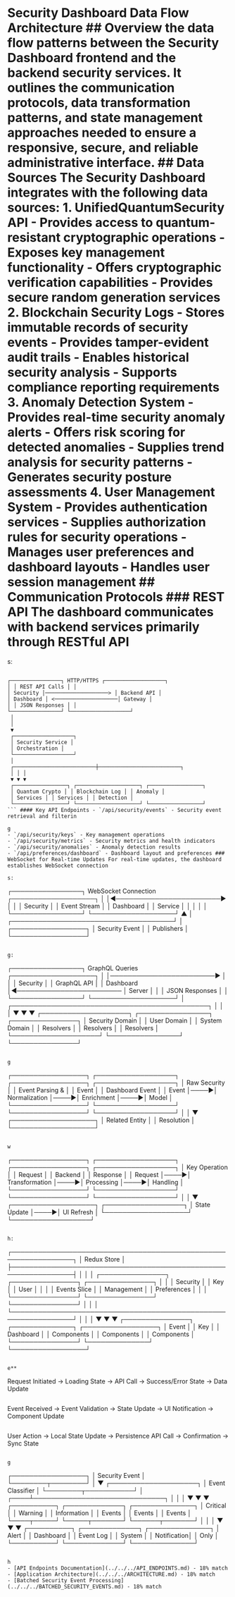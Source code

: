 # Security Dashboard Data Flow Architecture ## Overview the data flow patterns between the Security Dashboard frontend and the backend security services. It outlines the communication protocols, data transformation patterns, and state management approaches needed to ensure a responsive, secure, and reliable administrative interface. ## Data Sources The Security Dashboard integrates with the following data sources: 1. **UnifiedQuantumSecurity API** - Provides access to quantum-resistant cryptographic operations - Exposes key management functionality - Offers cryptographic verification capabilities - Provides secure random generation services 2. **Blockchain Security Logs** - Stores immutable records of security events - Provides tamper-evident audit trails - Enables historical security analysis - Supports compliance reporting requirements 3. **Anomaly Detection System** - Provides real-time security anomaly alerts - Offers risk scoring for detected anomalies - Supplies trend analysis for security patterns - Generates security posture assessments 4. **User Management System** - Provides authentication services - Supplies authorization rules for security operations - Manages user preferences and dashboard layouts - Handles user session management ## Communication Protocols ### REST API The dashboard communicates with backend services primarily through RESTful API

s:

```

┌────────────────┐ HTTP/HTTPS ┌───────────────────┐
│ │ REST API Calls │ │
│ Security │────────────────────> │ Backend API │
│ Dashboard │ <────────────────────│ Gateway │
│ │ JSON Responses │ │
└────────────────┘ └───────────────────┘
 │
 │
 ▼
 ┌───────────────────┐
 │ Security Service │
 │ Orchestration │
 └───────────────────┘
 │
 ┌──────────────────────────┼──────────────────────────┐
 │ │ │
 ▼ ▼ ▼
 ┌─────────────────┐ ┌────────────────────┐ ┌─────────────────┐
 │ Quantum Crypto │ │ Blockchain Log │ │ Anomaly │
 │ Services │ │ Services │ │ Detection │
 └─────────────────┘ └────────────────────┘ └─────────────────┘
``` #### Key API Endpoints - `/api/security/events` - Security event retrieval and filterin

g
- `/api/security/keys` - Key management operations
- `/api/security/metrics` - Security metrics and health indicators
- `/api/security/anomalies` - Anomaly detection results
- `/api/preferences/dashboard` - Dashboard layout and preferences ### WebSocket for Real-time Updates For real-time updates, the dashboard establishes WebSocket connection

s:

```

┌────────────────┐ WebSocket Connection ┌───────────────────┐
│ │◄────────────────────────► │ │
│ Security │ │ Event Stream │
│ Dashboard │ │ Service │
│ │ │ │
└────────────────┘ └───────────────────┘
 ▲
 │
 ┌─────────────────────────────────────┘
 │
 ┌─────────────────┐
 │ Security Event │
 │ Publishers │
 └─────────────────┘
``` ### GraphQL for Complex Queries For complex dashboard data requirements, GraphQL provides flexible queryin

g:

```

┌────────────────┐ GraphQL Queries ┌───────────────────┐
│ │────────────────────────► │ │
│ Security │ │ GraphQL API │
│ Dashboard │◄──────────────────────── │ Server │
│ │ JSON Responses │ │
└────────────────┘ └───────────────────┘
 │
 ┌─────────────────────────────────────────────┐
 │ │ │
 ▼ ▼ ▼
 ┌────────────────────┐ ┌────────────────┐ ┌───────────────┐
 │ Security Domain │ │ User Domain │ │ System Domain │
 │ Resolvers │ │ Resolvers │ │ Resolvers │
 └────────────────────┘ └────────────────┘ └───────────────┘
``` ## Data Transformation Patterns ### Security Event Processin

g

```

┌─────────────────┐ ┌──────────────────┐ ┌─────────────────┐ ┌──────────────────┐
│ Raw Security │ │ Event Parsing & │ │ Event │ │ Dashboard Event │
│ Event │────►│ Normalization │────►│ Enrichment │────►│ Model │
└─────────────────┘ └──────────────────┘ └─────────────────┘ └──────────────────┘
 │
 │
 ▼
 ┌───────────────────┐
 │ Related Entity │
 │ Resolution │
 └───────────────────┘
``` 1. **Raw Event**: JSON payload from the security event stream 2. **Parsing & Normalization**: Converting to consistent format with proper types 3. **Event Enrichment**: Adding context, severity classification, and related information 4. **Entity Resolution**: Linking to related security entities (keys, users, systems) 5. **Dashboard Model**: Final format ready for dashboard visualization ### Key Management Data Flo

w

```

┌─────────────────┐ ┌──────────────────┐ ┌─────────────────┐ ┌──────────────────┐
│ Key Operation │ │ Request │ │ Backend │ │ Response │
│ Request │────►│ Transformation │────►│ Processing │────►│ Handling │
└─────────────────┘ └──────────────────┘ └─────────────────┘ └──────────────────┘
 │
 │
 ▼
 ┌───────────────────┐ ┌──────────────────┐
 │ State Update │────►│ UI Refresh │
 └───────────────────┘ └──────────────────┘
``` 1. **Operation Request**: User-initiated action from the dashboard 2. **Request Transformation**: Converting UI action to API parameters 3. **Backend Processing**: UnifiedQuantumSecurity operation execution 4. **Response Handling**: Processing success/failure and extracting results 5. **State Update**: Updating application state with operation results 6. **UI Refresh**: Reflecting state changes in the dashboard ## State Management Patterns ### Client-Side State Management The dashboard uses a centralized state management approac

h:

```

┌────────────────────────────────────────────────────────────────┐
│ Redux Store │
├────────────────────────────────────────────────────────────────┤
│ │
│ ┌───────────────┐ ┌───────────────┐ ┌───────────────┐ │
│ │ Security │ │ Key │ │ User │ │
│ │ Events Slice │ │ Management │ │ Preferences │ │
│ └───────────────┘ └───────────────┘ └───────────────┘ │
│ │
└────────────────────────────────────────────────────────────────┘
 │ │ │
 ▼ ▼ ▼
 ┌───────────────┐ ┌──────────────┐ ┌─────────────────┐
 │ Event │ │ Key │ │ Dashboard │
 │ Components │ │ Components │ │ Components │
 └───────────────┘ └──────────────┘ └─────────────────┘
``` #### State Update Patterns 1. **API Request Lifecycl

e**

```

 Request Initiated → Loading State → API Call → Success/Error State → Data Update

``` 2. **WebSocket Event Processing**

```

 Event Received → Event Validation → State Update → UI Notification → Component Update

``` 3. **User Preference Updates**

```

 User Action → Local State Update → Persistence API Call → Confirmation → Sync State

``` ### Optimistic Updates For improved user experience, the dashboard uses optimistic updates for certain operations: 1. Dashboard layout changes are applied immediately, then synchronized with the backend 2. Security event acknowledgments update the UI before backend confirmation 3. Simple preference toggles reflect instantly while saving asynchronously ### Persistence Strategies 1. **Critical Security State**: Never persisted in browser storage 2. **User Preferences**: Stored in browser localStorage with encryption 3. **Session Information**: Maintained in memory only, with secure cookie auth 4. **Cache Strategy**: Short-lived cache for repeated data with proper invalidation ## Security Event Processing ### Event Classification and Routin

g

```

┌─────────────────┐
│ Security Event │
└────────┬────────┘
 │
 ▼
┌────────────────────┐
│ Event Classifier │
└────────┬───────────┘
 │
 ┌────┴──────────────────────────────┐
 │ │ │
 ▼ ▼ ▼
┌──────────┐ ┌─────────────┐ ┌──────────────┐
│ Critical │ │ Warning │ │ Information │
│ Events │ │ Events │ │ Events │
└────┬─────┘ └─────┬───────┘ └──────┬───────┘
 │ │ │
 ▼ ▼ ▼
┌──────────┐ ┌─────────────┐ ┌──────────────┐
│ Alert │ │ Dashboard │ │ Event Log │
│ System │ │ Notification│ │ Only │
└──────────┘ └─────────────┘ └──────────────┘
``` ### Event Enrichment Process 1. Raw event contains basic information (type, timestamp, source) 2. Enrichment adds: - Human-readable descriptions - Severity classification - Related entity information - Historical context - Recommended actions - Link to relevant documentation ## Next Steps 1. **API Interface Definition**: Create detailed OpenAPI specifications 2. **State Management Implementation**: Set up Redux store with proper slices 3. **WebSocket Connection Manager**: Implement real-time event handling 4. **Data Transformation Layer**: Create utilities for event processing 5. **Authentication Integration**: Connect dashboard to auth system ## See Also - [Security Dashboard Component Architecture](dashboard_component_architecture.md) - 43% match - [Security Dashboard Security Model](dashboard_security_model.md) - 25% matc

h
- [API Endpoints Documentation](../../../API_ENDPOINTS.md) - 18% match
- [Application Architecture](../../../ARCHITECTURE.md) - 18% match
- [Batched Security Event Processing](../../../BATCHED_SECURITY_EVENTS.md) - 18% match